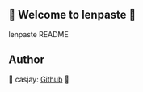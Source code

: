 ## 👋 Welcome to lenpaste 🚀  

lenpaste README  
  
  
## Author  

🤖 casjay: [Github](https://github.com/casjay) 🤖  
